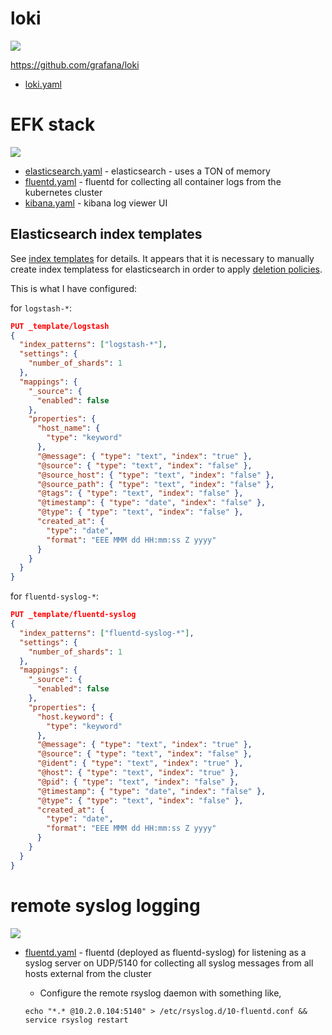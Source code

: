 # loki

![](https://i.imgur.com/bdN7Grj.png)

https://github.com/grafana/loki

* [loki.yaml](loki.yaml)

# EFK stack

![](https://i.imgur.com/9u80N7l.png)

* [elasticsearch.yaml](elasticsearch.yaml) - elasticsearch - uses a TON of memory
* [fluentd.yaml](fluentd.yaml) - fluentd for collecting all container logs from the kubernetes cluster
* [kibana.yaml](kibana.yaml) - kibana log viewer UI

## Elasticsearch index templates

See [index templates](https://www.elastic.co/guide/en/elasticsearch/reference/current/indices-templates.html) for details.  It appears that it is necessary to manually create index templatess for elasticsearch in order to apply [deletion policies](https://www.elastic.co/guide/en/elasticsearch/reference/current/getting-started-index-lifecycle-management.html).

This is what I have configured:

for `logstash-*`:

```json
PUT _template/logstash
{
  "index_patterns": ["logstash-*"],
  "settings": {
    "number_of_shards": 1
  },
  "mappings": {
    "_source": {
      "enabled": false
    },
    "properties": {
      "host_name": {
        "type": "keyword"
      },
      "@message": { "type": "text", "index": "true" },
      "@source": { "type": "text", "index": "false" },
      "@source_host": { "type": "text", "index": "false" },
      "@source_path": { "type": "text", "index": "false" },
      "@tags": { "type": "text", "index": "false" },
      "@timestamp": { "type": "date", "index": "false" },
      "@type": { "type": "text", "index": "false" },
      "created_at": {
        "type": "date",
        "format": "EEE MMM dd HH:mm:ss Z yyyy"
      }
    }
  }
}
```

for `fluentd-syslog-*`:

```json
PUT _template/fluentd-syslog
{
  "index_patterns": ["fluentd-syslog-*"],
  "settings": {
    "number_of_shards": 1
  },
  "mappings": {
    "_source": {
      "enabled": false
    },
    "properties": {
      "host.keyword": {
        "type": "keyword"
      },
      "@message": { "type": "text", "index": "true" },
      "@source": { "type": "text", "index": "false" },
      "@ident": { "type": "text", "index": "true" },
      "@host": { "type": "text", "index": "true" },
      "@pid": { "type": "text", "index": "false" },
      "@timestamp": { "type": "date", "index": "false" },
      "@type": { "type": "text", "index": "false" },
      "created_at": {
        "type": "date",
        "format": "EEE MMM dd HH:mm:ss Z yyyy"
      }
    }
  }
}
```

# remote syslog logging

![](https://i.imgur.com/SpDKmQg.png)

* [fluentd.yaml](fluentd.yaml) - fluentd (deployed as fluentd-syslog) for listening as a syslog server on UDP/5140 for collecting all syslog messages from all hosts external from the cluster
  * Configure the remote rsyslog daemon with something like, 
  
  ``` shell
  echo "*.* @10.2.0.104:5140" > /etc/rsyslog.d/10-fluentd.conf && service rsyslog restart
  ```

